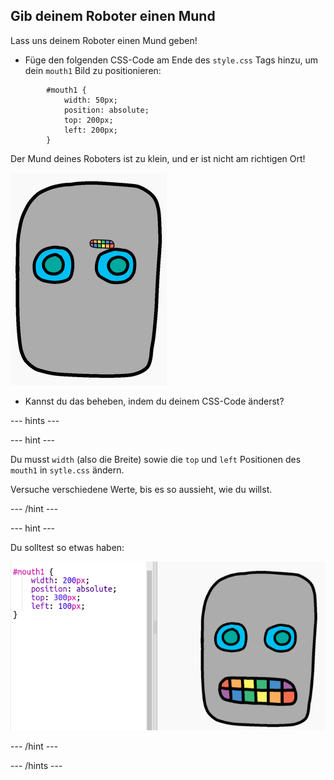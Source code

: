## Gib deinem Roboter einen Mund

Lass uns deinem Roboter einen Mund geben!

- Füge den folgenden CSS-Code am Ende des `style.css` Tags hinzu, um dein `mouth1` Bild zu positionieren:
```    
        #mouth1 {
            width: 50px;
            position: absolute;
            top: 200px;
            left: 200px;
        }
```        

Der Mund deines Roboters ist zu klein, und er ist nicht am richtigen Ort!

![Screenshot](images/robot-mouth.png)

- Kannst du das beheben, indem du deinem CSS-Code änderst?

--- hints ---


--- hint ---

Du musst `width` (also die Breite) sowie die `top` und `left` Positionen des `mouth1` in `sytle.css` ändern.

Versuche verschiedene Werte, bis es so aussieht, wie du willst.

--- /hint ---

--- hint ---

Du solltest so etwas haben:

![Screenshot](images/robot-mouth-code.png)

--- /hint ---

--- /hints ---